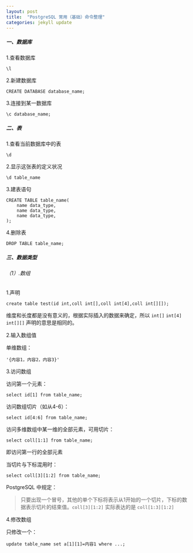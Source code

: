 ```yaml
---
layout: post
title:  "PostgreSQL 常用（基础）命令整理"
categories: jekyll update
---
```


##### 一、数据库

1.查看数据库

	\l

2.新建数据库

	CREATE DATABASE database_name;

3.连接到某一数据库

	\c database_name;


##### 二、表

1.查看当前数据库中的表
	
	\d

2.显示这张表的定义状况

	\d table_name

3.建表语句

	CREATE TABLE table_name(
		name data_type,
		name data_type,
		name data_type,
	);

4.删除表
	
	DROP TABLE table_name;

##### 三、数据类型

###### （1）.数组

1.声明

	create table test(id int,coll int[],coll int[4],coll int[][]);

维度和长度都是没有意义的，根据实际插入的数据来确定，所以 `int[]` `int[4]` `int[][]` 声明的意思是相同的。

2.输入数组值

单维数组：

	'{内容1，内容2，内容3}'


3.访问数组

访问第一个元素：

	select id[1] from table_name;

访问数组切片（如从4-6）：
	
	select id[4:6] from table_name;

访问多维数组中某一维的全部元素，可用切片：

	select coll[1:1] from table_name;

即访问第一行的全部元素

当切片与下标混用时：

	select coll[3][1:2] from table_name;

PostgreSQL 中规定：

>只要出现一个冒号，其他的单个下标将表示从1开始的一个切片，下标的数据表示切片的结束值。`coll[3][1:2]` 实际表达的是 `coll[1:3][1:2]`


4.修改数组


只修改一个：

	update table_name set a[1][1]=内容1 where ...;
	

